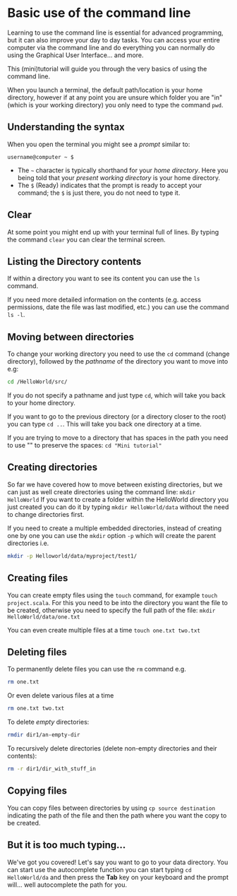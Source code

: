 # Basic use of the command line

Learning to use the command line is essential for advanced programming, but it can also
improve your day to day tasks.
You can access your entire computer via the command line and do everything you can normally do
using the Graphical User Interface... and more.

This (mini)tutorial will guide you through the very basics of using
the command line.

When you launch a terminal, the default path/location is your home directory, however
if at any point you are unsure which folder you are "in" (which is your working
directory) you only need to type the command `pwd`.

## Understanding the syntax
When you open the terminal you might see a *prompt* similar to:

```
username@computer ~ $
```

- The `~` character is typically shorthand for your *home directory*.  Here you being told that your *present working directory* is your home directory.
- The `$` (Ready) indicates that the prompt is ready to accept your command; the `$` is just there, you do not need to type it.

## Clear
At some point you might end up with your terminal full of lines. By typing the command `clear` you can clear the terminal screen.

## Listing the Directory contents
If within a directory you want to see its content you can use the `ls` command.

If you need more detailed information on the contents (e.g. access permissions,
date the file was last modified, etc.) you can use the command `ls -l`.

## Moving between directories
To change your working directory you need to use the `cd` command (change directory), followed by the *pathname* of the directory you want to move into e.g:

```bash
cd /HelloWorld/src/
```

If you do not specify a pathname and just type `cd`, which will take you back to your home directory.

If you want to go to the previous directory (or a directory closer to the root) you can type `cd ..`. This will take you back one directory at a time.

If you are trying to move to a directory that has spaces in the path you need to use "" to preserve the spaces: `cd "Mini tutorial"`

## Creating directories
So far we have covered how to move between existing directories, but we can just as well create directories using the command line:
`mkdir HelloWorld`
If you want to create a folder within the HelloWorld directory you just created you can do it by typing `mkdir HelloWorld/data` without the need to change directories first.

If you need to create a multiple embedded directories, instead of creating one by one you can use the `mkdir` option `-p` which will create the parent directories i.e.

```bash
mkdir -p Helloworld/data/myproject/test1/
```

## Creating files
You can create empty files using the `touch` command, for example `touch project.scala`. For this you need to be into the directory you want the file to be created, otherwise you need to specify the full path of the file: `mkdir HelloWorld/data/one.txt`

You can even create multiple files at a time `touch one.txt two.txt`


## Deleting files
To permanently delete files you can use the `rm` command e.g.

```bash
rm one.txt
```

Or even delete various files at a time

```bash
rm one.txt two.txt
```

To delete *empty* directories:

```bash
rmdir dir1/an-empty-dir
```

To recursively delete directories (delete non-empty directories and their contents):

```bash
rm -r dir1/dir_with_stuff_in
```

## Copying files
You can copy files between directories by using `cp source destination` indicating the path of the file and then the path where you want the copy to be created.

## But it is too much typing...
We've got you covered! Let's say you want to go to your data directory. You can start use the autocomplete function you can start typing `cd HelloWorld/da` and then press the **Tab** key on your keyboard and the prompt will... well autocomplete the path for you.
